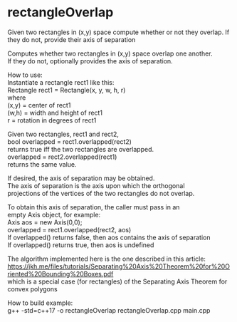 # rectangleOverlap
Given two rectangles in (x,y) space compute whether or not they overlap. If they do not, provide their axis of separation



Computes whether two rectangles in (x,y) space overlap one another.  
If they do not, optionally provides the axis of separation.  

How to use:  
  Instantiate a rectangle rect1 like this:  
    Rectangle rect1 = Rectangle(x, y, w, h, r)  
  where  
   (x,y) = center of rect1  
   (w,h) = width and height of rect1  
     r   = rotation in degrees of rect1  

Given two rectangles, rect1 and rect2,  
    bool overlapped = rect1.overlapped(rect2)  
returns true iff the two rectangles are overlapped.  
    overlapped = rect2.overlapped(rect1)  
returns the same value.  

If desired, the axis of separation may be obtained.  
The axis of separation is the axis upon which the orthogonal  
projections of the vertices of the two rectangles do not overlap.  

To obtain this axis of separation, the caller must pass in an  
empty Axis object, for example:  
   Axis aos = new Axis(0,0);  
   overlapped = rect1.overlapped(rect2, aos)  
If overlapped() returns false, then aos contains the axis of separation  
If overlapped() returns true, then aos is undefined  

The algorithm implemented here is the one described in this article:  
 https://jkh.me/files/tutorials/Separating%20Axis%20Theorem%20for%20Oriented%20Bounding%20Boxes.pdf  
which is a special case (for rectangles) of the Separating Axis Theorem for convex polygons  

How to build example:  
 g++ -std=c++17 -o rectangleOverlap  rectangleOverlap.cpp main.cpp  


